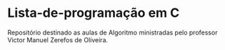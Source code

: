 # Lista-de-programação em C
Repositório destinado as aulas de Algoritmo ministradas pelo professor  Victor Manuel Zerefos de Oliveira.
